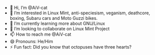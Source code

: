- 👋 Hi, I’m @AiV-cat
- 👀 I’m interested in Linux Mint, anti-speciesism, veganism, deathcore, boxing, Subaru cars and Moto Guzzi bikes.
- 🌱 I’m currently learning more about GNU/Linux
- 💞️ I’m looking to collaborate on Linux Mint Project
- 📫 How to reach me @AiV-cat
- 😄 Pronouns: He/Him
- ⚡ Fun fact: Did you know that octopuses have three hearts?

<!---
AiV-cat/AiV-cat is a ✨ special ✨ repository because its `README.md` (this file) appears on your GitHub profile.
You can click the Preview link to take a look at your changes.
--->
